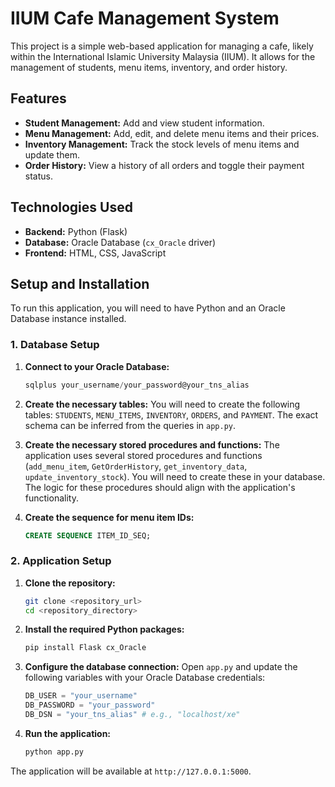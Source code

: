# IIUM Cafe Management System

This project is a simple web-based application for managing a cafe, likely within the International Islamic University Malaysia (IIUM). It allows for the management of students, menu items, inventory, and order history.

## Features

*   **Student Management:** Add and view student information.
*   **Menu Management:** Add, edit, and delete menu items and their prices.
*   **Inventory Management:** Track the stock levels of menu items and update them.
*   **Order History:** View a history of all orders and toggle their payment status.

## Technologies Used

*   **Backend:** Python (Flask)
*   **Database:** Oracle Database (`cx_Oracle` driver)
*   **Frontend:** HTML, CSS, JavaScript

## Setup and Installation

To run this application, you will need to have Python and an Oracle Database instance installed.

### 1. Database Setup

1.  **Connect to your Oracle Database:**
    ```sql
    sqlplus your_username/your_password@your_tns_alias
    ```

2.  **Create the necessary tables:**
    You will need to create the following tables: `STUDENTS`, `MENU_ITEMS`, `INVENTORY`, `ORDERS`, and `PAYMENT`. The exact schema can be inferred from the queries in `app.py`.

3.  **Create the necessary stored procedures and functions:**
    The application uses several stored procedures and functions (`add_menu_item`, `GetOrderHistory`, `get_inventory_data`, `update_inventory_stock`). You will need to create these in your database. The logic for these procedures should align with the application's functionality.

4.  **Create the sequence for menu item IDs:**
    ```sql
    CREATE SEQUENCE ITEM_ID_SEQ;
    ```

### 2. Application Setup

1.  **Clone the repository:**
    ```bash
    git clone <repository_url>
    cd <repository_directory>
    ```

2.  **Install the required Python packages:**
    ```bash
    pip install Flask cx_Oracle
    ```

3.  **Configure the database connection:**
    Open `app.py` and update the following variables with your Oracle Database credentials:
    ```python
    DB_USER = "your_username"
    DB_PASSWORD = "your_password"
    DB_DSN = "your_tns_alias" # e.g., "localhost/xe"
    ```

4.  **Run the application:**
    ```bash
    python app.py
    ```

The application will be available at `http://127.0.0.1:5000`.
